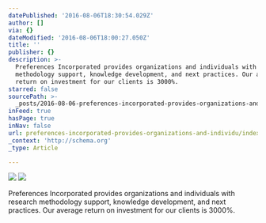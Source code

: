 ```yaml
---
datePublished: '2016-08-06T18:30:54.029Z'
author: []
via: {}
dateModified: '2016-08-06T18:00:27.050Z'
title: ''
publisher: {}
description: >-
  Preferences Incorporated provides organizations and individuals with research
  methodology support, knowledge development, and next practices. Our average
  return on investment for our clients is 3000%.
starred: false
sourcePath: >-
  _posts/2016-08-06-preferences-incorporated-provides-organizations-and-individu.md
inFeed: true
hasPage: true
inNav: false
url: preferences-incorporated-provides-organizations-and-individu/index.html
_context: 'http://schema.org'
_type: Article

---
```

![](https://the-grid-user-content.s3-us-west-2.amazonaws.com/79b9ab2a-189f-4bab-9923-93124007fcea.png)
![](https://the-grid-user-content.s3-us-west-2.amazonaws.com/76fbe9fb-980e-414f-bb7b-1bb850653977.jpg)

Preferences Incorporated provides organizations and individuals with research methodology support, knowledge development, and next practices. Our average return on investment for our clients is 3000%.